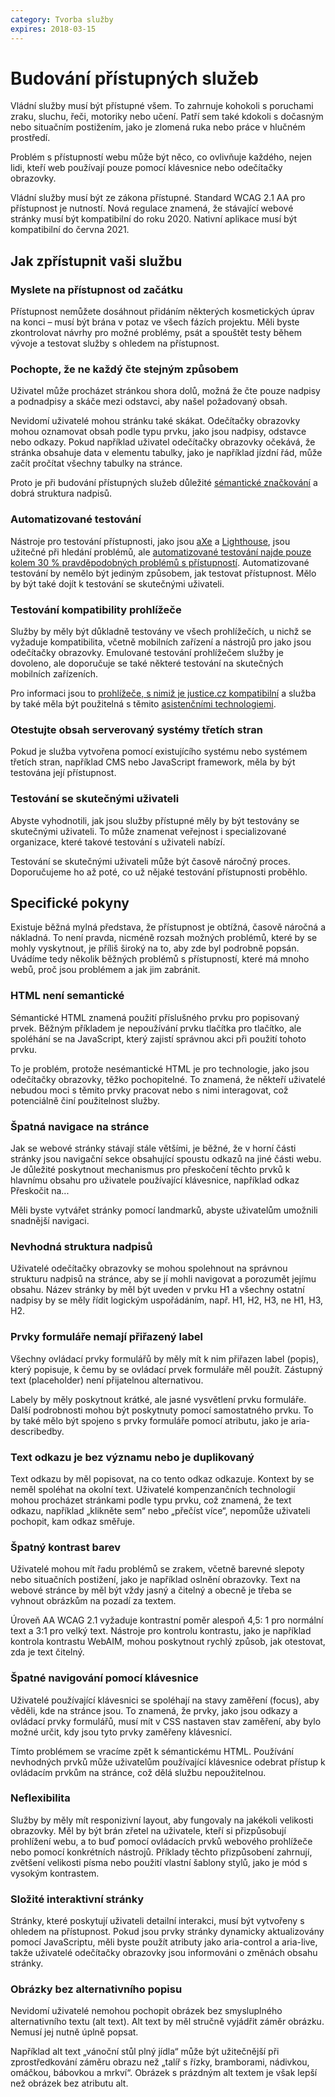 ```yaml
---
category: Tvorba služby
expires: 2018-03-15
---
```


# Budování přístupných služeb

Vládní služby musí být přístupné všem. To zahrnuje kohokoli s poruchami zraku, sluchu, řeči, motoriky nebo učení. Patří sem také kdokoli s dočasným nebo situačním postižením, jako je zlomená ruka nebo práce v hlučném prostředí.

Problém s přístupností webu může být něco, co ovlivňuje každého, nejen lidi, kteří web používají pouze pomocí klávesnice nebo odečítačky obrazovky.

Vládní služby musí být ze zákona přístupné. Standard WCAG 2.1 AA pro přístupnost je nutností. Nová regulace znamená, že stávající webové stránky musí být kompatibilní do roku 2020. Nativní aplikace musí být kompatibilní do června 2021.

## Jak zpřístupnit vaši službu

### Myslete na přístupnost od začátku

Přístupnost nemůžete dosáhnout přidáním některých kosmetických úprav na konci &ndash; musí být brána v potaz ve všech fázích projektu. Měli byste zkontrolovat návrhy pro možné problémy, psát a spouštět testy během vývoje a testovat služby s ohledem na přístupnost.

### Pochopte, že ne každý čte stejným způsobem

Uživatel může procházet stránkou shora dolů, možná že čte pouze nadpisy a podnadpisy a skáče mezi odstavci, aby našel požadovaný obsah.

Nevidomí uživatelé mohou stránku také skákat. Odečítačky obrazovky mohou oznamovat obsah podle typu prvku, jako jsou nadpisy, odstavce nebo odkazy. Pokud například uživatel odečítačky obrazovky očekává, že stránka obsahuje data v elementu tabulky, jako je například jízdní řád, může začít pročítat všechny tabulky na stránce.

Proto je při budování přístupných služeb důležité [sémantické značkování](https://html.com/semantic-markup/) a dobrá struktura nadpisů.

### Automatizované testování

Nástroje pro testování přístupnosti, jako jsou [aXe](https://www.deque.com/axe/) a [Lighthouse](https://developers.google.com/web/tools/lighthouse/), jsou užitečné při hledání problémů, ale [automatizované testování najde pouze kolem 30 % pravděpodobných problémů s přístupností](https://alphagov.github.io/accessibility-tool-audit/). Automatizované testování by nemělo být jediným způsobem, jak testovat přístupnost. Mělo by být také dojít k testování se skutečnými uživateli.

### Testování kompatibility prohlížeče

Služby by měly být důkladně testovány ve všech prohlížečích, u nichž se vyžaduje kompatibilita, včetně mobilních zařízení a nástrojů pro jako jsou odečítačky obrazovky. Emulované testování prohlížečem služby je dovoleno, ale doporučuje se také některé testování na skutečných mobilních zařízeních.

Pro informaci jsou to [prohlížeče, s nimiž je justice.cz kompatibilní](https://github.com/MinistryOfJusticeCZ/tym-dodavatel/blob/master/pristupnost/podporovane-prohlizece.md) a služba by také měla být použitelná s těmito [asistenčními technologiemi](https://www.gov.uk/service-manual/technology/testing-with-assistive-technologies#what-to-test).

### Otestujte obsah serverovaný systémy třetích stran

Pokud je služba vytvořena pomocí existujícího systému nebo systémem třetích stran, například CMS nebo JavaScript framework, měla by být testována její přístupnost.

### Testování se skutečnými uživateli

Abyste vyhodnotili, jak jsou služby přístupné měly by být testovány se skutečnými uživateli. To může znamenat veřejnost i specializované organizace, které takové testování s uživateli nabízí.

Testování se skutečnými uživateli může být časově náročný proces. Doporučujeme ho až poté, co už nějaké testování přístupnosti proběhlo.

## Specifické pokyny

Existuje běžná mylná představa, že přístupnost je obtížná, časově náročná a nákladná. To není pravda, nicméně rozsah možných problémů, které by se mohly vyskytnout, je příliš široký na to, aby zde byl podrobně popsán. Uvádíme tedy několik běžných problémů s přístupností, které má mnoho webů, proč jsou problémem a jak jim zabránit.

### HTML není semantické

Sémantické HTML znamená použití příslušného prvku pro popisovaný prvek. Běžným příkladem je nepoužívání prvku tlačítka pro tlačítko, ale spoléhání se na JavaScript, který zajistí správnou akci při použití tohoto prvku.

To je problém, protože nesémantické HTML je pro technologie, jako jsou odečítačky obrazovky, těžko pochopitelné. To znamená, že někteří uživatelé nebudou moci s těmito prvky pracovat nebo s nimi interagovat, což potenciálně činí použitelnost služby.

### Špatná navigace na stránce

Jak se webové stránky stávají stále většími, je běžné, že v horní části stránky jsou navigační sekce obsahující spoustu odkazů na jiné části webu. Je důležité poskytnout mechanismus pro přeskočení těchto prvků k hlavnímu obsahu pro uživatele používající klávesnice, například odkaz Přeskočit na...

Měli byste vytvářet stránky pomocí landmarků, abyste uživatelům umožnili snadnější navigaci. 

### Nevhodná struktura nadpisů

Uživatelé odečítačky obrazovky se mohou spolehnout na správnou strukturu nadpisů na stránce, aby se jí mohli navigovat a porozumět jejímu obsahu. Název stránky by měl být uveden v prvku H1 a všechny ostatní nadpisy by se měly řídit logickým uspořádáním, např. H1, H2, H3, ne H1, H3, H2.

### Prvky formuláře nemají přiřazený label

Všechny ovládací prvky formulářů by měly mít k nim přiřazen label (popis), který popisuje, k čemu by se ovládací prvek formuláře měl použít. Zástupný text (placeholder) není přijatelnou alternativou.

Labely by měly poskytnout krátké, ale jasné vysvětlení prvku formuláře. Další podrobnosti mohou být poskytnuty pomocí samostatného prvku. To by také mělo být spojeno s prvky formuláře pomocí atributu, jako je aria-describedby.

### Text odkazu je bez významu nebo je duplikovaný

Text odkazu by měl popisovat, na co tento odkaz odkazuje. Kontext by se neměl spoléhat na okolní text. Uživatelé kompenzančních technologií mohou procházet stránkami podle typu prvku, což znamená, že text odkazu, například „klikněte sem“ nebo „přečíst více“, nepomůže uživateli pochopit, kam odkaz směřuje.

### Špatný kontrast barev

Uživatelé mohou mít řadu problémů se zrakem, včetně barevné slepoty nebo situačních postižení, jako je například oslnění obrazovky. Text na webové stránce by měl být vždy jasný a čitelný a obecně je třeba se vyhnout obrázkům na pozadí za textem.

Úroveň AA WCAG 2.1 vyžaduje kontrastní poměr alespoň 4,5: 1 pro normální text a 3:1 pro velký text. Nástroje pro kontrolu kontrastu, jako je například kontrola kontrastu WebAIM, mohou poskytnout rychlý způsob, jak otestovat, zda je text čitelný.

### Špatné navigování pomocí klávesnice

Uživatelé používající klávesnici se spoléhají na stavy zaměření (focus), aby věděli, kde na stránce jsou. To znamená, že prvky, jako jsou odkazy a ovládací prvky formulářů, musí mít v CSS nastaven stav zaměření, aby bylo možné určit, kdy jsou tyto prvky zaměřeny klávesnicí.

Tímto problémem se vracíme zpět k sémantickému HTML. Používání nevhodných prvků může uživatelům používající klávesnice odebrat přístup k ovládacím prvkům na stránce, což dělá službu nepoužitelnou.

### Neflexibilita

Služby by měly mít responizivní layout, aby fungovaly na jakékoli velikosti obrazovky. Měl by být brán zřetel na uživatele, kteří si přizpůsobují prohlížení webu, a to buď pomocí ovládacích prvků webového prohlížeče nebo pomocí konkrétních nástrojů. Příklady těchto přizpůsobení zahrnují, zvětšení velikosti písma nebo použití vlastní šablony stylů, jako je mód s vysokým kontrastem.

### Složité interaktivní stránky

Stránky, které poskytují uživateli detailní interakci, musí být vytvořeny s ohledem na přístupnost. Pokud jsou prvky stránky dynamicky aktualizovány pomocí JavaScriptu, měli byste použít atributy jako aria-control a aria-live, takže uživatelé odečítačky obrazovky jsou informováni o změnách obsahu stránky.

### Obrázky bez alternativního popisu

Nevidomí uživatelé nemohou pochopit obrázek bez smysluplného alternativního textu (alt text). Alt text by měl stručně vyjádřit záměr obrázku. Nemusí jej nutně úplně popsat.

Například alt text „vánoční stůl plný jídla“ může být užitečnější při zprostředkování záměru obrazu než „talíř s řízky, bramborami, nádivkou, omáčkou, bábovkou a mrkví“. Obrázek s prázdným alt textem je však lepší než obrázek bez atributu alt.